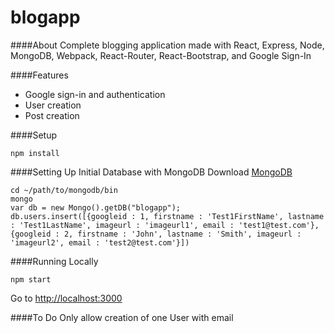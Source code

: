 blogapp
=======

####About
Complete blogging application made with React, Express, Node, MongoDB, Webpack, React-Router, React-Bootstrap, and Google Sign-In

####Features
* Google sign-in and authentication
* User creation
* Post creation

####Setup
```
npm install
```

####Setting Up Initial Database with MongoDB
Download [MongoDB](https://www.mongodb.com/download-center#community)
```
cd ~/path/to/mongodb/bin
mongo
var db = new Mongo().getDB("blogapp");
db.users.insert([{googleid : 1, firstname : 'Test1FirstName', lastname : 'Test1LastName', imageurl : 'imageurl1', email : 'test1@test.com'}, {googleid : 2, firstname : 'John', lastname : 'Smith', imageurl : 'imageurl2', email : 'test2@test.com'}])
```

####Running Locally
```
npm start
```
Go to [http://localhost:3000](http://localhost:3000)

####To Do
Only allow creation of one User with email

